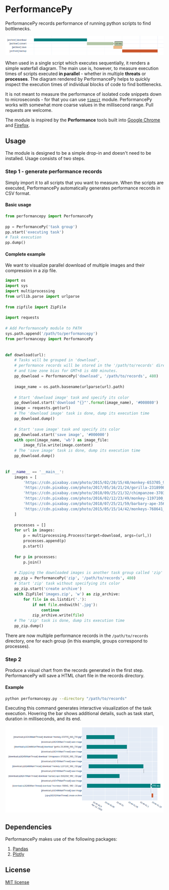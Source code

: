 # PerformancePy

PerformancePy records performance of running python scripts to find bottlenecks.

![](images/chart_example.png)

When used in a single script which executes sequentially, it renders a simple waterfall diagram. The main use is, however, to measure execution times of scripts executed **in parallel** - whether in multiple **threats** or **processes**. The diagram rendered by PerformancePy helps to quickly inspect the execution times of individual blocks of code to find bottlenecks.

It is not meant to measure the performance of isolated code snippets down to microseconds - for that you can use [`timeit`](https://docs.python.org/3/library/timeit.html) module. PerformancePy works with somewhat more coarse values in the millisecond range. Pull requests are welcome.

The module is inspired by the **Performance** tools built into [Google Chrome](https://developers.google.com/web/tools/chrome-devtools/evaluate-performance) and [Firefox](https://developer.mozilla.org/en-US/docs/Tools/Performance).

## Usage

The module is designed to be a simple drop-in and doesn't need to be installed. Usage consists of two steps.

### Step 1 - generate performance records

Simply import it to all scripts that you want to measure. When the scripts are executed, PerformancePy automatically generates performance records in CSV format.

#### Basic usage

```python
from performancepy import PerformancePy

pp = PerformancePy('task group')
pp.start('executing task')
# Task execution
pp.dump()
```

#### Complete example

We want to visualize parallel download of multiple images and their compression in a zip file.

```python
import os
import sys
import multiprocessing
from urllib.parse import urlparse

from zipfile import ZipFile

import requests

# Add PerformancePy module to PATH
sys.path.append('/path/to/performancepy')
from performancepy import PerformancePy


def download(url):
    # Tasks will be grouped in 'download',
    # performance records will be stored in the '/path/to/records' directory,
    # and time zone bias for GMT+8 is 480 minutes.
    pp_download = PerformancePy('download', '/path/to/records', 480)

    image_name = os.path.basename(urlparse(url).path)

    # Start 'download image' task and specify its color
    pp_download.start('download "{}"'.format(image_name), '#008080')
    image = requests.get(url)
    # The 'download image' task is done, dump its execution time
    pp_download.dump()

    # Start 'save image' task and specify its color
    pp_download.start('save image', '#000000')
    with open(image_name, 'wb') as image_file:
        image_file.write(image.content)
    # The 'save image' task is done, dump its execution time
    pp_download.dump()


if __name__ == '__main__':
    images = [
        'https://cdn.pixabay.com/photo/2015/02/28/15/48/monkey-653705_960_720.jpg',
        'https://cdn.pixabay.com/photo/2017/05/16/21/24/gorilla-2318998_960_720.jpg',
        'https://cdn.pixabay.com/photo/2018/09/25/21/32/chimpanzee-3703230_960_720.jpg',
        'https://cdn.pixabay.com/photo/2016/02/12/23/49/monkey-1197100_960_720.jpg',
        'https://cdn.pixabay.com/photo/2018/07/25/21/59/barbary-ape-3562358_960_720.jpg',
        'https://cdn.pixabay.com/photo/2015/05/15/14/42/monkeys-768641_960_720.jpg'
    ]

    processes = []
    for url in images:
        p = multiprocessing.Process(target=download, args=(url,))
        processes.append(p)
        p.start()

    for p in processes:
        p.join()

    # Zipping the downloaded images is another task group called 'zip'
    pp_zip = PerformancePy('zip', '/path/to/records', 480)
    # Start 'zip' task without specifying its color
    pp_zip.start('create archive')
    with ZipFile('images.zip', 'w') as zip_archive:
        for file in os.listdir('.'):
            if not file.endswith('.jpg'):
                continue
            zip_archive.write(file)
    # The 'zip' task is done, dump its execution time
    pp_zip.dump()
```

There are now multiple performance records in the `/path/to/records` directory, one for each group (in this example, groups correspond to processes).

### Step 2

Produce a visual chart from the records generated in the first step. PerformancePy will save a HTML chart file in the records directory.

#### Example

```bash
python performancepy.py --directory "/path/to/records"
```

Executing this command generates interactive visualization of the task execution. Hovering the bar shows additional details, such as task start, duration in milliseconds, and its end.

![](images/chart_hover.png)

## Dependencies

PerformancePy makes use of the following packages:

1. [Pandas](https://pandas.pydata.org/docs/getting_started/install.html)
2. [Plotly](https://plotly.com/python/getting-started/#installation)

## License

[MIT license](https://github.com/glenvorel/performancepy/blob/master/LICENSE)